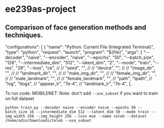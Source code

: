 # ee239as-project

## Comparison of face generation methods and techniques.


"configurations": [
        {
            "name": "Python: Current File (Integrated Terminal)",
            "type": "python",
            "request": "launch",
            "program": "${file}",
            "args": [
                "--decoder", "naive",
                "--encoder", "naive",
                "--epochs", "50",
                "--batch_size", "128",
                "--intermediate_dim", "512",
                "--latent_dim", "2",
                "--mode", "train",
                "--res", "28",
                "--loss", "ce",
                // // "seed", "",
                // // "device", "",
                // // "image_dir", "",
                // // "landmark_dir", "",
                // // "male_img_dir", "",
                // // "female_img_dir", "",
                // // "male_landmark", "",
                // // "female_landmark", "",
                // "path", "tpath",
                // "log", "tlogs",
                // "appear_lr", "7e-4",
                // "landmark_lr", "7e-4",
            ],




To run code:
MOBILENET: 
Note: don't add `--use_subset` if you want to train on full dataset
```
python train.py --decoder naive --encoder naive --epochs 50 --batch_size 16 --intermediate_dim 512 --latent_dim 50 --mode train --img_width 256 --img_height 256 --loss mse --name celeb --dataset /home/odin/Downloads/Celeb --use_subset
```

